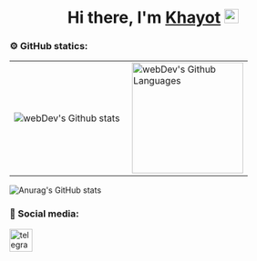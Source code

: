<div align="center">
   <h1>Hi there, I'm <a href="https://t.me/HRazzoqov">Khayot</a> <img src="https://media.giphy.com/media/hvRJCLFzcasrR4ia7z/giphy.gif" width="25px"></h1>
</div>

### ⚙️ GitHub statics:
<table>
  <tr>
    <td>
      <img align="left" src="http://github-readme-streak-stats.herokuapp.com?user=Khayotbek1&theme=dark&background=dddddd" alt="webDev's Github stats" />
    </td>
    <td>
      <img height="195px" align="right" alt="webDev's Github Languages" src="https://github-readme-stats-sigma-five.vercel.app/api/top-langs/?username=Khayotbek1&layout=compact&theme=vision-friendly-dark" />
    </td>
  </tr>
</table>

![Anurag's GitHub stats](https://github-readme-stats.vercel.app/api?username=Khayotbek1&show_icons=true&theme=chartreuse-dark)

### 🤝 Social media:
<a href="https://t.me/KhRazzoqov" target="_blank">
      <img src="https://cdn-icons-png.flaticon.com/512/2111/2111646.png" width="40" height="40" alt="telegram group" />
 </a>

<!--
**Khayotbek1/Khayotbek1** is a ✨ _special_ ✨ repository because its `README.md` (this file) appears on your GitHub profile.


